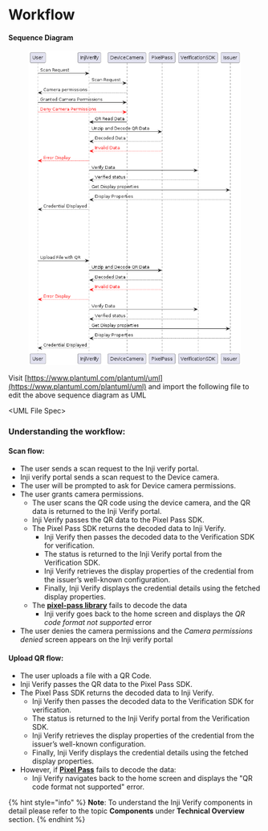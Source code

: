 # Workflow

#### **Sequence Diagram**

<figure><img src="../../.gitbook/assets/injiverify_sequence.png" alt=""><figcaption></figcaption></figure>

Visit [https://www.plantuml.com/plantuml/uml](https://www.plantuml.com/plantuml/uml) and import the following file to edit the above sequence diagram as UML

\<UML File Spec>

### **Understanding the workflow**:

#### **Scan flow:**

* The user sends a scan request to the Inji verify portal.
* Inji verify portal sends a scan request to the Device camera.
* The user will be prompted to ask for Device camera permissions.
* The user grants camera permissions.
  * The user scans the QR code using the device camera, and the QR data is returned to the Inji Verify portal.
  * Inji Verify passes the QR data to the Pixel Pass SDK.
  * The Pixel Pass SDK returns the decoded data to Inji Verify.
    * Inji Verify then passes the decoded data to the Verification SDK for verification.
    * The status is returned to the Inji Verify portal from the Verification SDK.
    * Inji Verify retrieves the display properties of the credential from the issuer’s well-known configuration.
    * Finally, Inji Verify displays the credential details using the fetched display properties.
  * The [**pixel-pass library**](https://www.npmjs.com/package/@mosip/pixelpass/v/0.1.4) fails to decode the data
    * Inji verify goes back to the home screen and displays the _QR code format not supported_ error
* The user denies the camera permissions and the _Camera permissions denied_ screen appears on the Inji verify portal

#### **Upload QR flow:**

* The user uploads a file with a QR Code.
* Inji Verify passes the QR data to the Pixel Pass SDK.
* The Pixel Pass SDK returns the decoded data to Inji Verify.
  * Inji Verify then passes the decoded data to the Verification SDK for verification.
  * The status is returned to the Inji Verify portal from the Verification SDK.
  * Inji Verify retrieves the display properties of the credential from the issuer’s well-known configuration.
  * Finally, Inji Verify displays the credential details using the fetched display properties.
* However, if [**Pixel Pass**](https://www.npmjs.com/package/@mosip/pixelpass/v/0.1.4) fails to decode the data:
  * Inji Verify navigates back to the home screen and displays the "QR code format not supported" error.

{% hint style="info" %}
**Note**: To understand the Inji Verify components in detail please refer to the topic **Components** under **Technical Overview** section.
{% endhint %}
